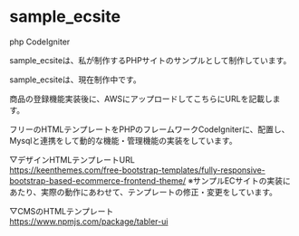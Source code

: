 # sample_ecsite
php CodeIgniter

sample_ecsiteは、私が制作するPHPサイトのサンプルとして制作しています。

sample_ecsiteは、現在制作中です。

商品の登録機能実装後に、AWSにアップロードしてこちらにURLを記載します。

フリーのHTMLテンプレートをPHPのフレームワークCodeIgniterに、配置し、Mysqlと連携をして動的な機能・管理機能の実装をしています。

▽デザインHTMLテンプレートURL<br>
https://keenthemes.com/free-bootstrap-templates/fully-responsive-bootstrap-based-ecommerce-frontend-theme/
※サンプルECサイトの実装にあたり、実際の動作にあわせて、テンプレートの修正・変更をしています。

▽CMSのHTMLテンプレート<br>
https://www.npmjs.com/package/tabler-ui


